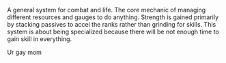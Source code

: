 A general system for combat and life. The core mechanic of managing different resources and gauges to do anything. Strength is gained primarily by stacking passives to accel the ranks rather than grinding for skills. This system is about being specialized because there will be not enough time to gain skill in everything.

Ur gay mom